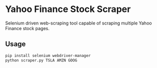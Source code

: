 # Yahoo Finance Stock Scraper
Selenium driven web-scraping tool capable of scraping multiple Yahoo Finance stock pages.

## Usage
```bash
pip install selenium webdriver-manager
python scraper.py TSLA AMZN GOOG
```